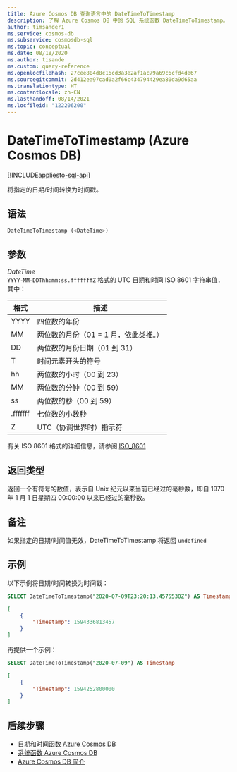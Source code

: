 ```yaml
---
title: Azure Cosmos DB 查询语言中的 DateTimeToTimestamp
description: 了解 Azure Cosmos DB 中的 SQL 系统函数 DateTimeToTimestamp。
author: timsander1
ms.service: cosmos-db
ms.subservice: cosmosdb-sql
ms.topic: conceptual
ms.date: 08/18/2020
ms.author: tisande
ms.custom: query-reference
ms.openlocfilehash: 27cee804d8c16cd3a3e2af1ac79a69c6cfd4de67
ms.sourcegitcommit: 2d412ea97cad0a2f66c434794429ea80da9d65aa
ms.translationtype: HT
ms.contentlocale: zh-CN
ms.lasthandoff: 08/14/2021
ms.locfileid: "122206200"
---
```

# <a name="datetimetotimestamp-azure-cosmos-db"></a>DateTimeToTimestamp (Azure Cosmos DB)
[!INCLUDE[appliesto-sql-api](../includes/appliesto-sql-api.md)]

将指定的日期/时间转换为时间戳。
  
## <a name="syntax"></a>语法
  
```sql
DateTimeToTimestamp (<DateTime>)
```

## <a name="arguments"></a>参数

*DateTime*  
   `YYYY-MM-DDThh:mm:ss.fffffffZ` 格式的 UTC 日期和时间 ISO 8601 字符串值，其中：
  
|格式|描述|
|-|-|
|YYYY|四位数的年份|
|MM|两位数的月份（01 = 1 月，依此类推。）|
|DD|两位数的月份日期（01 到 31）|
|T|时间元素开头的符号|
|hh|两位数的小时（00 到 23）|
|MM|两位数的分钟（00 到 59）|
|ss|两位数的秒（00 到 59）|
|.fffffff|七位数的小数秒|
|Z|UTC（协调世界时）指示符|
  
  有关 ISO 8601 格式的详细信息，请参阅 [ISO_8601](https://en.wikipedia.org/wiki/ISO_8601)

## <a name="return-types"></a>返回类型

返回一个有符号的数值，表示自 Unix 纪元以来当前已经过的毫秒数，即自 1970 年 1 月 1 日星期四 00:00:00 以来已经过的毫秒数。

## <a name="remarks"></a>备注

如果指定的日期/时间值无效，DateTimeToTimestamp 将返回 `undefined`

## <a name="examples"></a>示例
  
以下示例将日期/时间转换为时间戳：

```sql
SELECT DateTimeToTimestamp("2020-07-09T23:20:13.4575530Z") AS Timestamp
```

```json
[
    {
        "Timestamp": 1594336813457
    }
]
```  

再提供一个示例：

```sql
SELECT DateTimeToTimestamp("2020-07-09") AS Timestamp
```

```json
[
    {
        "Timestamp": 1594252800000
    }
]
```  

## <a name="next-steps"></a>后续步骤

- [日期和时间函数 Azure Cosmos DB](sql-query-date-time-functions.md)
- [系统函数 Azure Cosmos DB](sql-query-system-functions.md)
- [Azure Cosmos DB 简介](../introduction.md)
